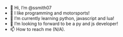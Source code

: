 - 👋 Hi, I’m @ssmith07
- 👀 I like  programming and motorsports!
- 🌱 I’m currently learning python, javascript and lua!
- 💞️ I’m looking to forward to be a py and js developer!
- 📫 How to reach me (N/A).

<!---
ssmith07/ssmith07 is a ✨ special ✨ repository because its `README.md` (this file) appears on your GitHub profile.
You can click the Preview link to take a look at your changes.
--->
